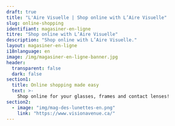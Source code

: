```yaml
---
draft: true
title: "L'Aire Visuelle | Shop online with L’Aire Visuelle"
slug: online-shopping
identifiant: magasiner-en-ligne
titre: "Shop online with L’Aire Visuelle"
description: "Shop online with L’Aire Visuelle."
layout: magasiner-en-ligne
i18nlanguage: en
image: /img/magasiner-en-ligne-banner.jpg
header:
  transparent: false
  dark: false
section1:
  title: Online shopping made easy
  text: >-
    Shop online for your glasses, frames and contact lenses!
section2:
  - image: "img/mag-des-lunettes-en.png"
    link: "https://www.visionavenue.ca/"
---
```

